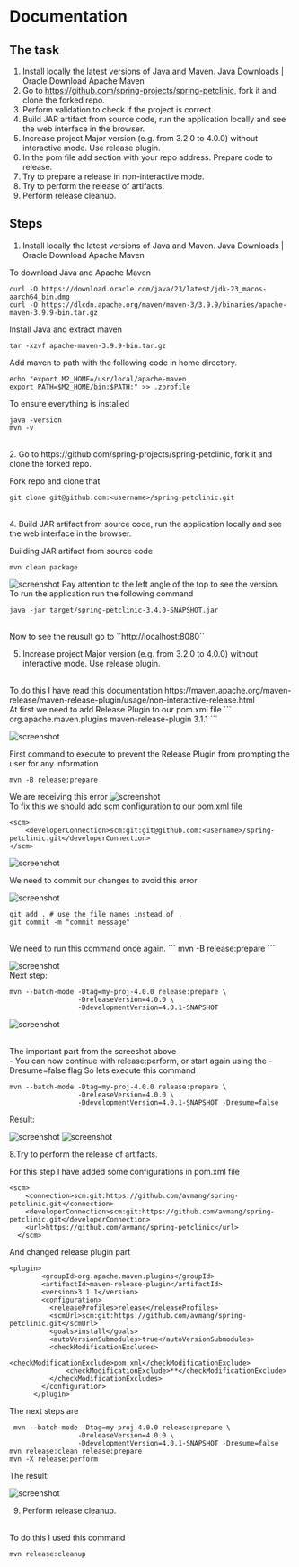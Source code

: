 # Documentation

## The task

1. Install locally the latest versions of Java and Maven. 
Java Downloads | Oracle
Download Apache Maven 
2. ​Go to https://github.com/spring-projects/spring-petclinic, fork it and clone the forked repo.
3. Perform validation to check if the project is correct.
4. Build JAR artifact from source code, run the application locally and see the web interface in the browser.
5. Increase project Major version (e.g. from 3.2.0 to 4.0.0) without interactive mode. Use release plugin.
6. In the pom file add <scm> section with your repo address. Prepare code to release.
7. Try to prepare a release in non-interactive mode.
8. Try to perform the release of artifacts.
9. Perform release cleanup.

## Steps

1. Install locally the latest versions of Java and Maven.
Java Downloads | Oracle
Download Apache Maven <br/>

To download Java and Apache Maven
```
curl -O https://download.oracle.com/java/23/latest/jdk-23_macos-aarch64_bin.dmg
curl -O https://dlcdn.apache.org/maven/maven-3/3.9.9/binaries/apache-maven-3.9.9-bin.tar.gz
```
Install Java and extract maven
```
tar -xzvf apache-maven-3.9.9-bin.tar.gz
```
Add maven to path with the following code in home directory.
```
echo "export M2_HOME=/usr/local/apache-maven
export PATH=$M2_HOME/bin:$PATH:" >> .zprofile
```
To ensure everything is installed
```
java -version
mvn -v
```
<br/>
​2. ​Go to https://github.com/spring-projects/spring-petclinic, fork it and clone the forked repo. <br/>

Fork repo and clone that
```
git clone git@github.com:<username>/spring-petclinic.git
```
<br/>
4. Build JAR artifact from source code, run the application locally and see the web interface in the browser. <br/>

Building JAR artifact from source code
```
mvn clean package
```

![screenshot](../screenshots/maven_task/1.png)
Pay attention to the left angle of the top to see the version.
<br/>
To run the application run the following command
```
java -jar target/spring-petclinic-3.4.0-SNAPSHOT.jar
```
<br/>
Now to see the reusult go to ``http://localhost:8080``
<br/>

5. Increase project Major version (e.g. from 3.2.0 to 4.0.0) without interactive mode. Use release plugin.
<br/>
To do this I have read this documentation https://maven.apache.org/maven-release/maven-release-plugin/usage/non-interactive-release.html

<br/>
At first we need to add Release Plugin to our pom.xml file
```
<plugin>
        <groupId>org.apache.maven.plugins</groupId>
        <artifactId>maven-release-plugin</artifactId>
        <version>3.1.1</version>
</plugin>
```

![screenshot](../screenshots/maven_task/4.png)

First command to execute to prevent the Release Plugin from prompting the user for any information
```
mvn -B release:prepare
```
We are receiving this error
![screenshot](../screenshots/maven_task/2.png)
<br/>
To fix this we should add scm configuration to our pom.xml file
```
<scm>
    <developerConnection>scm:git:git@github.com:<username>/spring-petclinic.git</developerConnection>
</scm>
```

![screenshot](../screenshots/maven_task/3.png)

We need to commit our changes to avoid this error

![screenshot](../screenshots/maven_task/5.png)

```
git add . # use the file names instead of .
git commit -m "commit message"
```
<br/>
We need to run this command once again.
```
mvn -B release:prepare
```

![screenshot](../screenshots/maven_task/6.png)
<br/>
Next step:

```
mvn --batch-mode -Dtag=my-proj-4.0.0 release:prepare \
                 -DreleaseVersion=4.0.0 \
                 -DdevelopmentVersion=4.0.1-SNAPSHOT
```

![screenshot](../screenshots/maven_task/7.png)

<br/>
The important part from the screeshot above
<br/>
- You can now continue with release:perform, or start again using the -Dresume=false flag
So lets execute this command

```
mvn --batch-mode -Dtag=my-proj-4.0.0 release:prepare \
                 -DreleaseVersion=4.0.0 \
                 -DdevelopmentVersion=4.0.1-SNAPSHOT -Dresume=false
```
Result:

![screenshot](../screenshots/maven_task/8.png)
![screenshot](../screenshots/maven_task/9.png)

8.Try to perform the release of artifacts.

For this step I have added some configurations in pom.xml file

```
<scm>
    <connection>scm:git:https://github.com/avmang/spring-petclinic.git</connection>
    <developerConnection>scm:git:https://github.com/avmang/spring-petclinic.git</developerConnection>
    <url>https://github.com/avmang/spring-petclinic</url>
  </scm>
```
And changed release plugin part
```
<plugin>
        <groupId>org.apache.maven.plugins</groupId>
        <artifactId>maven-release-plugin</artifactId>
        <version>3.1.1</version>
        <configuration>
          <releaseProfiles>release</releaseProfiles>
          <scmUrl>scm:git:https://github.com/avmang/spring-petclinic.git</scmUrl>
          <goals>install</goals>
          <autoVersionSubmodules>true</autoVersionSubmodules>
          <checkModificationExcludes>
              <checkModificationExclude>pom.xml</checkModificationExclude>
              <checkModificationExclude>**</checkModificationExclude>
          </checkModificationExcludes>
        </configuration>
      </plugin>
```

The next steps are

```
 mvn --batch-mode -Dtag=my-proj-4.0.0 release:prepare \
                 -DreleaseVersion=4.0.0 \
                 -DdevelopmentVersion=4.0.1-SNAPSHOT -Dresume=false
mvn release:clean release:prepare
mvn -X release:perform
```
The result:

![screenshot](../screenshots/maven_task/10.png)

9. Perform release cleanup.
<br/>
To do this I used this command

```
mvn release:cleanup
```







